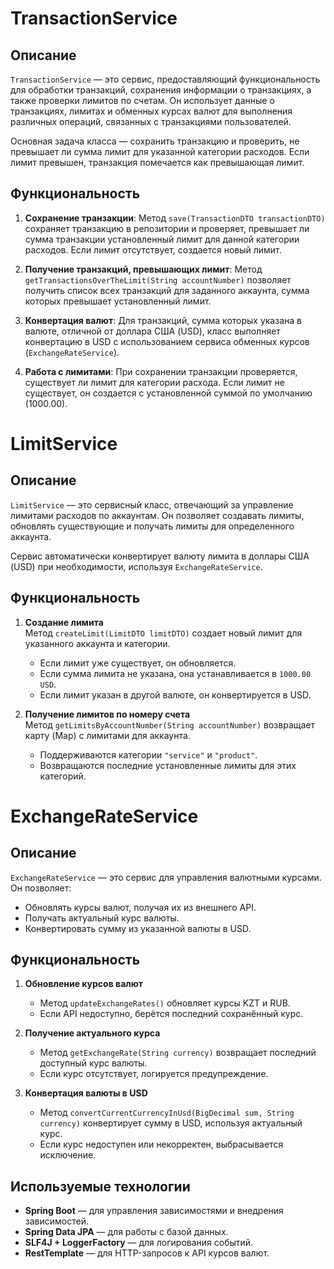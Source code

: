 # TransactionService

## Описание

`TransactionService` — это сервис, предоставляющий функциональность для обработки транзакций, сохранения информации о транзакциях, а также проверки лимитов по счетам. Он использует данные о транзакциях, лимитах и обменных курсах валют для выполнения различных операций, связанных с транзакциями пользователей.

Основная задача класса — сохранить транзакцию и проверить, не превышает ли сумма лимит для указанной категории расходов. Если лимит превышен, транзакция помечается как превышающая лимит.

## Функциональность

1. **Сохранение транзакции**:
   Метод `save(TransactionDTO transactionDTO)` сохраняет транзакцию в репозитории и проверяет, превышает ли сумма транзакции установленный лимит для данной категории расходов. Если лимит отсутствует, создается новый лимит.

2. **Получение транзакций, превышающих лимит**:
   Метод `getTransactionsOverTheLimit(String accountNumber)` позволяет получить список всех транзакций для заданного аккаунта, сумма которых превышает установленный лимит.

3. **Конвертация валют**:
   Для транзакций, сумма которых указана в валюте, отличной от доллара США (USD), класс выполняет конвертацию в USD с использованием сервиса обменных курсов (`ExchangeRateService`).

4. **Работа с лимитами**:
   При сохранении транзакции проверяется, существует ли лимит для категории расхода. Если лимит не существует, он создается с установленной суммой по умолчанию (1000.00).

# LimitService

## Описание

`LimitService` — это сервисный класс, отвечающий за управление лимитами расходов по аккаунтам. Он позволяет создавать лимиты, обновлять существующие и получать лимиты для определенного аккаунта.  

Сервис автоматически конвертирует валюту лимита в доллары США (USD) при необходимости, используя `ExchangeRateService`.  

## Функциональность  

1. **Создание лимита**  
   Метод `createLimit(LimitDTO limitDTO)` создает новый лимит для указанного аккаунта и категории.  
   - Если лимит уже существует, он обновляется.  
   - Если сумма лимита не указана, она устанавливается в `1000.00 USD`.  
   - Если лимит указан в другой валюте, он конвертируется в USD.  

2. **Получение лимитов по номеру счета**  
   Метод `getLimitsByAccountNumber(String accountNumber)` возвращает карту (Map) с лимитами для аккаунта.  
   - Поддерживаются категории `"service"` и `"product"`.  
   - Возвращаются последние установленные лимиты для этих категорий.  

# ExchangeRateService

## Описание  

`ExchangeRateService` — это сервис для управления валютными курсами.  
Он позволяет:  
- Обновлять курсы валют, получая их из внешнего API.  
- Получать актуальный курс валюты.  
- Конвертировать сумму из указанной валюты в USD.  

## Функциональность  

1. **Обновление курсов валют**  
   - Метод `updateExchangeRates()` обновляет курсы KZT и RUB.  
   - Если API недоступно, берётся последний сохранённый курс.  

2. **Получение актуального курса**  
   - Метод `getExchangeRate(String currency)` возвращает последний доступный курс валюты.  
   - Если курс отсутствует, логируется предупреждение.  

3. **Конвертация валюты в USD**  
   - Метод `convertCurrentCurrencyInUsd(BigDecimal sum, String currency)` конвертирует сумму в USD, используя актуальный курс.  
   - Если курс недоступен или некорректен, выбрасывается исключение.  

## Используемые технологии  

- **Spring Boot** — для управления зависимостями и внедрения зависимостей.  
- **Spring Data JPA** — для работы с базой данных.  
- **SLF4J + LoggerFactory** — для логирования событий.  
- **RestTemplate** — для HTTP-запросов к API курсов валют.
